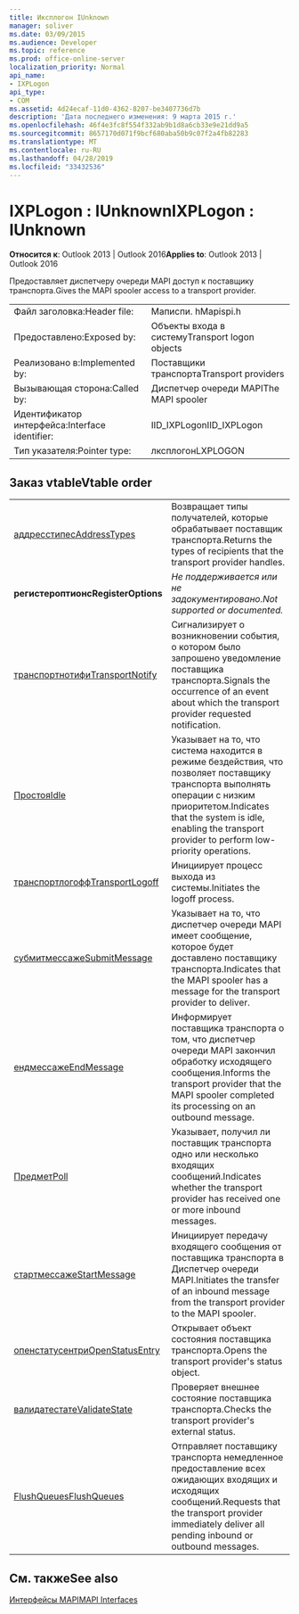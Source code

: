 ```yaml
---
title: Иксплогон IUnknown
manager: soliver
ms.date: 03/09/2015
ms.audience: Developer
ms.topic: reference
ms.prod: office-online-server
localization_priority: Normal
api_name:
- IXPLogon
api_type:
- COM
ms.assetid: 4d24ecaf-11d0-4362-8207-be3407736d7b
description: 'Дата последнего изменения: 9 марта 2015 г.'
ms.openlocfilehash: 46f4e3fc8f554f332ab9b1d8a6cb33e9e21dd9a5
ms.sourcegitcommit: 8657170d071f9bcf680aba50b9c07f2a4fb82283
ms.translationtype: MT
ms.contentlocale: ru-RU
ms.lasthandoff: 04/28/2019
ms.locfileid: "33432536"
---
```

# <a name="ixplogon--iunknown"></a><span data-ttu-id="49d68-103">IXPLogon : IUnknown</span><span class="sxs-lookup"><span data-stu-id="49d68-103">IXPLogon : IUnknown</span></span>

  
  
<span data-ttu-id="49d68-104">**Относится к**: Outlook 2013 | Outlook 2016</span><span class="sxs-lookup"><span data-stu-id="49d68-104">**Applies to**: Outlook 2013 | Outlook 2016</span></span> 
  
<span data-ttu-id="49d68-105">Предоставляет диспетчеру очереди MAPI доступ к поставщику транспорта.</span><span class="sxs-lookup"><span data-stu-id="49d68-105">Gives the MAPI spooler access to a transport provider.</span></span> 
  
|||
|:-----|:-----|
|<span data-ttu-id="49d68-106">Файл заголовка:</span><span class="sxs-lookup"><span data-stu-id="49d68-106">Header file:</span></span>  <br/> |<span data-ttu-id="49d68-107">Маписпи. h</span><span class="sxs-lookup"><span data-stu-id="49d68-107">Mapispi.h</span></span>  <br/> |
|<span data-ttu-id="49d68-108">Предоставлено:</span><span class="sxs-lookup"><span data-stu-id="49d68-108">Exposed by:</span></span>  <br/> |<span data-ttu-id="49d68-109">Объекты входа в систему</span><span class="sxs-lookup"><span data-stu-id="49d68-109">Transport logon objects</span></span>  <br/> |
|<span data-ttu-id="49d68-110">Реализовано в:</span><span class="sxs-lookup"><span data-stu-id="49d68-110">Implemented by:</span></span>  <br/> |<span data-ttu-id="49d68-111">Поставщики транспорта</span><span class="sxs-lookup"><span data-stu-id="49d68-111">Transport providers</span></span>  <br/> |
|<span data-ttu-id="49d68-112">Вызывающая сторона:</span><span class="sxs-lookup"><span data-stu-id="49d68-112">Called by:</span></span>  <br/> |<span data-ttu-id="49d68-113">Диспетчер очереди MAPI</span><span class="sxs-lookup"><span data-stu-id="49d68-113">The MAPI spooler</span></span>  <br/> |
|<span data-ttu-id="49d68-114">Идентификатор интерфейса:</span><span class="sxs-lookup"><span data-stu-id="49d68-114">Interface identifier:</span></span>  <br/> |<span data-ttu-id="49d68-115">IID_IXPLogon</span><span class="sxs-lookup"><span data-stu-id="49d68-115">IID_IXPLogon</span></span>  <br/> |
|<span data-ttu-id="49d68-116">Тип указателя:</span><span class="sxs-lookup"><span data-stu-id="49d68-116">Pointer type:</span></span>  <br/> |<span data-ttu-id="49d68-117">лксплогон</span><span class="sxs-lookup"><span data-stu-id="49d68-117">LXPLOGON</span></span>  <br/> |
   
## <a name="vtable-order"></a><span data-ttu-id="49d68-118">Заказ vtable</span><span class="sxs-lookup"><span data-stu-id="49d68-118">Vtable order</span></span>

|||
|:-----|:-----|
|[<span data-ttu-id="49d68-119">аддресстипес</span><span class="sxs-lookup"><span data-stu-id="49d68-119">AddressTypes</span></span>](ixplogon-addresstypes.md) <br/> |<span data-ttu-id="49d68-120">Возвращает типы получателей, которые обрабатывает поставщик транспорта.</span><span class="sxs-lookup"><span data-stu-id="49d68-120">Returns the types of recipients that the transport provider handles.</span></span>  <br/> |
|<span data-ttu-id="49d68-121">**регистероптионс**</span><span class="sxs-lookup"><span data-stu-id="49d68-121">**RegisterOptions**</span></span> <br/> | <span data-ttu-id="49d68-122">*Не поддерживается или не задокументировано.*</span><span class="sxs-lookup"><span data-stu-id="49d68-122">*Not supported or documented.*</span></span>  <br/> |
|[<span data-ttu-id="49d68-123">транспортнотифи</span><span class="sxs-lookup"><span data-stu-id="49d68-123">TransportNotify</span></span>](ixplogon-transportnotify.md) <br/> |<span data-ttu-id="49d68-124">Сигнализирует о возникновении события, о котором было запрошено уведомление поставщика транспорта.</span><span class="sxs-lookup"><span data-stu-id="49d68-124">Signals the occurrence of an event about which the transport provider requested notification.</span></span>  <br/> |
|[<span data-ttu-id="49d68-125">Простоя</span><span class="sxs-lookup"><span data-stu-id="49d68-125">Idle</span></span>](ixplogon-idle.md) <br/> |<span data-ttu-id="49d68-126">Указывает на то, что система находится в режиме бездействия, что позволяет поставщику транспорта выполнять операции с низким приоритетом.</span><span class="sxs-lookup"><span data-stu-id="49d68-126">Indicates that the system is idle, enabling the transport provider to perform low-priority operations.</span></span>  <br/> |
|[<span data-ttu-id="49d68-127">транспортлогофф</span><span class="sxs-lookup"><span data-stu-id="49d68-127">TransportLogoff</span></span>](ixplogon-transportlogoff.md) <br/> |<span data-ttu-id="49d68-128">Инициирует процесс выхода из системы.</span><span class="sxs-lookup"><span data-stu-id="49d68-128">Initiates the logoff process.</span></span>  <br/> |
|[<span data-ttu-id="49d68-129">субмитмессаже</span><span class="sxs-lookup"><span data-stu-id="49d68-129">SubmitMessage</span></span>](ixplogon-submitmessage.md) <br/> |<span data-ttu-id="49d68-130">Указывает на то, что диспетчер очереди MAPI имеет сообщение, которое будет доставлено поставщику транспорта.</span><span class="sxs-lookup"><span data-stu-id="49d68-130">Indicates that the MAPI spooler has a message for the transport provider to deliver.</span></span>  <br/> |
|[<span data-ttu-id="49d68-131">ендмессаже</span><span class="sxs-lookup"><span data-stu-id="49d68-131">EndMessage</span></span>](ixplogon-endmessage.md) <br/> |<span data-ttu-id="49d68-132">Информирует поставщика транспорта о том, что диспетчер очереди MAPI закончил обработку исходящего сообщения.</span><span class="sxs-lookup"><span data-stu-id="49d68-132">Informs the transport provider that the MAPI spooler completed its processing on an outbound message.</span></span>  <br/> |
|[<span data-ttu-id="49d68-133">Предмет</span><span class="sxs-lookup"><span data-stu-id="49d68-133">Poll</span></span>](ixplogon-poll.md) <br/> |<span data-ttu-id="49d68-134">Указывает, получил ли поставщик транспорта одно или несколько входящих сообщений.</span><span class="sxs-lookup"><span data-stu-id="49d68-134">Indicates whether the transport provider has received one or more inbound messages.</span></span>  <br/> |
|[<span data-ttu-id="49d68-135">стартмессаже</span><span class="sxs-lookup"><span data-stu-id="49d68-135">StartMessage</span></span>](ixplogon-startmessage.md) <br/> |<span data-ttu-id="49d68-136">Инициирует передачу входящего сообщения от поставщика транспорта в Диспетчер очереди MAPI.</span><span class="sxs-lookup"><span data-stu-id="49d68-136">Initiates the transfer of an inbound message from the transport provider to the MAPI spooler.</span></span>  <br/> |
|[<span data-ttu-id="49d68-137">опенстатусентри</span><span class="sxs-lookup"><span data-stu-id="49d68-137">OpenStatusEntry</span></span>](ixplogon-openstatusentry.md) <br/> |<span data-ttu-id="49d68-138">Открывает объект состояния поставщика транспорта.</span><span class="sxs-lookup"><span data-stu-id="49d68-138">Opens the transport provider's status object.</span></span>  <br/> |
|[<span data-ttu-id="49d68-139">валидатестате</span><span class="sxs-lookup"><span data-stu-id="49d68-139">ValidateState</span></span>](ixplogon-validatestate.md) <br/> |<span data-ttu-id="49d68-140">Проверяет внешнее состояние поставщика транспорта.</span><span class="sxs-lookup"><span data-stu-id="49d68-140">Checks the transport provider's external status.</span></span>  <br/> |
|[<span data-ttu-id="49d68-141">FlushQueues</span><span class="sxs-lookup"><span data-stu-id="49d68-141">FlushQueues</span></span>](ixplogon-flushqueues.md) <br/> |<span data-ttu-id="49d68-142">Отправляет поставщику транспорта немедленное предоставление всех ожидающих входящих и исходящих сообщений.</span><span class="sxs-lookup"><span data-stu-id="49d68-142">Requests that the transport provider immediately deliver all pending inbound or outbound messages.</span></span>  <br/> |
   
## <a name="see-also"></a><span data-ttu-id="49d68-143">См. также</span><span class="sxs-lookup"><span data-stu-id="49d68-143">See also</span></span>



[<span data-ttu-id="49d68-144">Интерфейсы MAPI</span><span class="sxs-lookup"><span data-stu-id="49d68-144">MAPI Interfaces</span></span>](mapi-interfaces.md)

